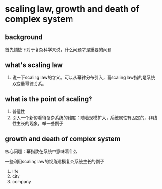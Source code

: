 # scaling law, growth and death of complex system

## background
首先铺垫下对于复杂科学来说，什么问题才是重要的问题

## what's scaling law
1. 说一下scaling law的含义。可以从幂律分布引入，而scaling law指的是系统双变量幂律关系。

## what is the point of scaling?
1. 普适性
2. 引入一个新的看待复杂系统的维度：随着规模扩大，系统属性有固定的，非线性生长的现象，举一些例子


## growth and death of complex system
核心问题：幂指数在系统中意味着什么

一些利用scaling law的视角建模复杂系统生长的例子

1. life
2. city
3. company


